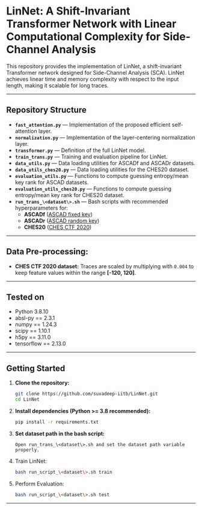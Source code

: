 # LinNet: A Shift-Invariant Transformer Network with Linear Computational Complexity for Side-Channel Analysis

This repository provides the implementation of LinNet, a shift-invariant Transformer network designed for Side-Channel Analysis (SCA).
LinNet achieves linear time and memory complexity with respect to the input length, making it scalable for long traces.

---

## Repository Structure
- **`fast_attention.py`**  — Implementation of the proposed efficient self-attention layer.
- **`normalization.py`**  — Implementation of the layer-centering normalization layer.
- **`transformer.py`** — Definition of the full LinNet model.
- **`train_trans.py`** — Training and evaluation pipeline for LinNet.
- **`data_utils.py`** — Data loading utilities for ASCADf and ASCADr datasets.
- **`data_utils_ches20.py`** — Data loading utilities for the CHES20 dataset.
- **`evaluation_utils.py`** — Functions to compute guessing entropy/mean key rank for ASCAD datasets.
- **`evaluation_utils_ches20.py`** — Functions to compute guessing entropy/mean key rank for CHES20 dataset.
- **`run_trans_\<dataset\>.sh`**  — Bash scripts with recommended hyperparameters for:
    - **ASCADf** ([ASCAD fixed key](https://github.com/ANSSI-FR/ASCAD/tree/master/ATMEGA_AES_v1/ATM_AES_v1_fixed_key))
    - **ASCADr** ([ASCAD random key](https://github.com/ANSSI-FR/ASCAD/tree/master/ATMEGA_AES_v1/ATM_AES_v1_variable_key))
    - **CHES20** ([CHES CTF 2020](https://ctf.spook.dev/))

---

## Data Pre-processing:
- **CHES CTF 2020 dataset:** Traces are scaled by multiplying with `0.004` to keep feature values within the range **[-120, 120]**.  

---

## Tested on
- Python 3.8.10  
- absl-py == 2.3.1 
- numpy == 1.24.3
- scipy == 1.10.1
- h5py == 3.11.0
- tensorflow == 2.13.0

---

## Getting Started

1. **Clone the repository:**
   ```bash
   git clone https://github.com/suvadeep-iitb/LinNet.git
   cd LinNet
   ```
2. **Install dependencies (Python >= 3.8 recommended):**
   ```bash
   pip install -r requirements.txt
   ```
3. **Set dataset path in the bash script:**
   ```
   Open run_trans_\<dataset\>.sh and set the dataset path variable properly.
   ```
4. Train LinNet:
   ```bash
   bash run_script_\<dataset\>.sh train
   ```
5. Perform Evaluation:
   ```bash
   bash run_script_\<dataset\>.sh test
   ```
----
